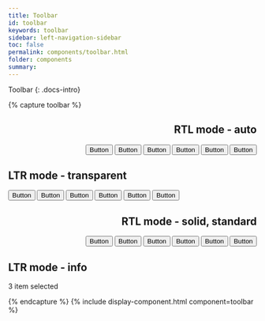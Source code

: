 ```yaml
---
title: Toolbar
id: toolbar
keywords: toolbar
sidebar: left-navigation-sidebar
toc: false
permalink: components/toolbar.html
folder: components
summary:
---
```

Toolbar
{: .docs-intro}


{% capture toolbar %}

<div dir="rtl">
  <h2>RTL mode - auto</h2>
  <div class="fd-toolbar fd-toolbar--clear fd-toolbar--active fd-toolbar--clear fd-toolbar--auto">
    <button class="fd-button fd-button--compact">Button</button>
    <button class="fd-button fd-button--compact">Button</button>
    <span class="fd-toolbar__spacer fd-toolbar__spacer--auto"> </span>
    <button class="fd-button fd-button--compact">Button</button>
    <button class="fd-button fd-button--compact">Button</button>
    <span class="fd-toolbar__separator"></span>
    <button class="fd-button fd-button--compact">Button</button>
    <span class="fd-toolbar__spacer fd-toolbar__spacer--auto"> </span>
    <button class="fd-button fd-button--compact">Button</button>
  </div>
</div>

<div dir="ltr">
  <h2>LTR mode - transparent</h2>
  <div class="fd-toolbar fd-toolbar--standard fd-toolbar--active fd-toolbar--transparent">
    <button class="fd-button fd-button--compact">Button</button>
    <button class="fd-button fd-button--compact">Button</button>
    <span class="fd-toolbar__spacer fd-toolbar__spacer--auto"> </span>
    <button class="fd-button fd-button--compact">Button</button>
    <button class="fd-button fd-button--compact">Button</button>
    <span class="fd-toolbar__separator"></span>
    <button class="fd-button fd-button--compact">Button</button>
    <span class="fd-toolbar__spacer fd-toolbar__spacer--auto"> </span>
    <button class="fd-button fd-button--compact">Button</button>
  </div>
</div>

<div dir="rtl">
  <h2>RTL mode - solid, standard</h2>
  <div class="fd-toolbar fd-toolbar--active fd-toolbar--solid">
    <button class="fd-button fd-button--compact">Button</button>
    <button class="fd-button fd-button--compact">Button</button>
    <span class="fd-toolbar__spacer fd-toolbar__spacer--auto"> </span>
    <button class="fd-button fd-button--compact">Button</button>
    <button class="fd-button fd-button--compact">Button</button>
    <span class="fd-toolbar__separator"></span>
    <button class="fd-button fd-button--compact">Button</button>
    <span class="fd-toolbar__spacer fd-toolbar__spacer--auto"> </span>
    <button class="fd-button fd-button--compact">Button</button>
  </div>
</div>

<div dir="ltr">
  <h2>LTR mode - info</h2>
  <div class="fd-toolbar fd-toolbar--active fd-toolbar--info">
    3 item selected
  </div>
</div>


{% endcapture %}
{% include display-component.html component=toolbar %}